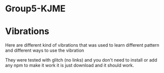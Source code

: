 # Group5-KJME
# Vibrations
Here are different kind of vibrations that was used to learn different pattern and different ways to use the vibration

They were tested with glitch (no links) and you don't need to install or add any npm to make it work it is just download and it should work.
